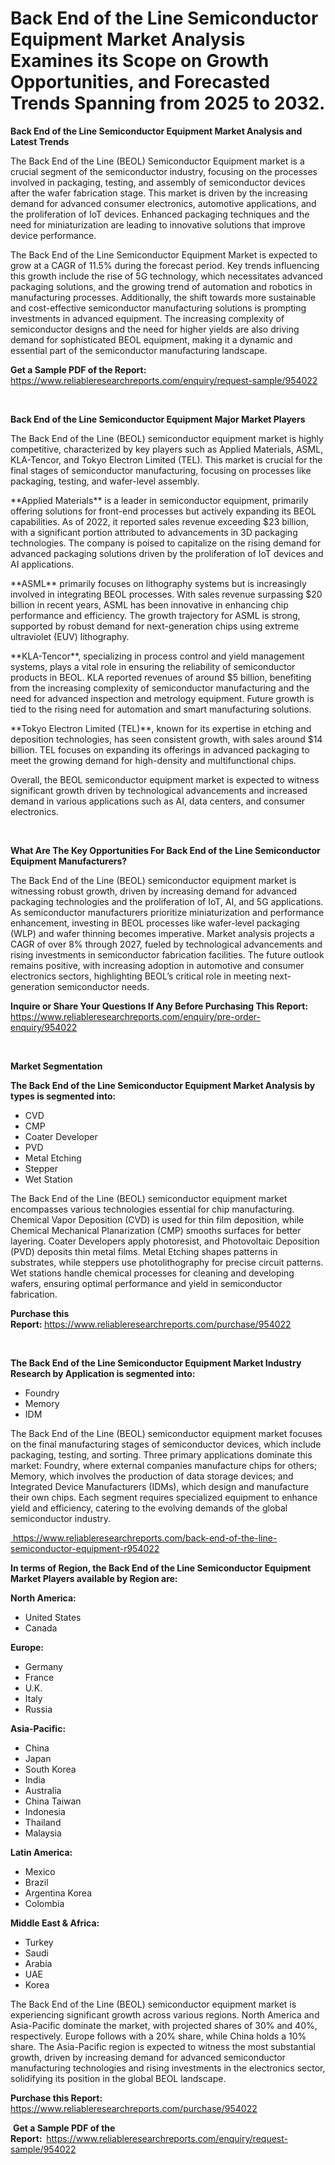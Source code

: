 <p><h1>Back End of the Line Semiconductor Equipment Market Analysis Examines its Scope on Growth Opportunities, and Forecasted Trends Spanning from 2025 to 2032.</h1></p><p><strong>Back End of the Line Semiconductor Equipment Market Analysis and Latest Trends</strong></p>
<p><p>The Back End of the Line (BEOL) Semiconductor Equipment market is a crucial segment of the semiconductor industry, focusing on the processes involved in packaging, testing, and assembly of semiconductor devices after the wafer fabrication stage. This market is driven by the increasing demand for advanced consumer electronics, automotive applications, and the proliferation of IoT devices. Enhanced packaging techniques and the need for miniaturization are leading to innovative solutions that improve device performance.</p><p>The Back End of the Line Semiconductor Equipment Market is expected to grow at a CAGR of 11.5% during the forecast period. Key trends influencing this growth include the rise of 5G technology, which necessitates advanced packaging solutions, and the growing trend of automation and robotics in manufacturing processes. Additionally, the shift towards more sustainable and cost-effective semiconductor manufacturing solutions is prompting investments in advanced equipment. The increasing complexity of semiconductor designs and the need for higher yields are also driving demand for sophisticated BEOL equipment, making it a dynamic and essential part of the semiconductor manufacturing landscape.</p></p>
<p><strong>Get a Sample PDF of the Report:&nbsp;</strong> <a href="https://www.reliableresearchreports.com/enquiry/request-sample/954022?utm_campaign=2201&utm_medium=2&utm_source=Github&utm_content=ia&utm_term=18042025&utm_id=back-end-of-the-line-semiconductor-equipment">https://www.reliableresearchreports.com/enquiry/request-sample/954022</a></p>
<p>&nbsp;</p>
<p><strong>Back End of the Line Semiconductor Equipment Major Market Players</strong></p>
<p><p>The Back End of the Line (BEOL) semiconductor equipment market is highly competitive, characterized by key players such as Applied Materials, ASML, KLA-Tencor, and Tokyo Electron Limited (TEL). This market is crucial for the final stages of semiconductor manufacturing, focusing on processes like packaging, testing, and wafer-level assembly.</p><p>**Applied Materials** is a leader in semiconductor equipment, primarily offering solutions for front-end processes but actively expanding its BEOL capabilities. As of 2022, it reported sales revenue exceeding $23 billion, with a significant portion attributed to advancements in 3D packaging technologies. The company is poised to capitalize on the rising demand for advanced packaging solutions driven by the proliferation of IoT devices and AI applications.</p><p>**ASML** primarily focuses on lithography systems but is increasingly involved in integrating BEOL processes. With sales revenue surpassing $20 billion in recent years, ASML has been innovative in enhancing chip performance and efficiency. The growth trajectory for ASML is strong, supported by robust demand for next-generation chips using extreme ultraviolet (EUV) lithography.</p><p>**KLA-Tencor**, specializing in process control and yield management systems, plays a vital role in ensuring the reliability of semiconductor products in BEOL. KLA reported revenues of around $5 billion, benefiting from the increasing complexity of semiconductor manufacturing and the need for advanced inspection and metrology equipment. Future growth is tied to the rising need for automation and smart manufacturing solutions.</p><p>**Tokyo Electron Limited (TEL)**, known for its expertise in etching and deposition technologies, has seen consistent growth, with sales around $14 billion. TEL focuses on expanding its offerings in advanced packaging to meet the growing demand for high-density and multifunctional chips.</p><p>Overall, the BEOL semiconductor equipment market is expected to witness significant growth driven by technological advancements and increased demand in various applications such as AI, data centers, and consumer electronics.</p></p>
<p>&nbsp;</p>
<p><strong>What Are The Key Opportunities For Back End of the Line Semiconductor Equipment Manufacturers?</strong></p>
<p><p>The Back End of the Line (BEOL) semiconductor equipment market is witnessing robust growth, driven by increasing demand for advanced packaging technologies and the proliferation of IoT, AI, and 5G applications. As semiconductor manufacturers prioritize miniaturization and performance enhancement, investing in BEOL processes like wafer-level packaging (WLP) and wafer thinning becomes imperative. Market analysis projects a CAGR of over 8% through 2027, fueled by technological advancements and rising investments in semiconductor fabrication facilities. The future outlook remains positive, with increasing adoption in automotive and consumer electronics sectors, highlighting BEOL’s critical role in meeting next-generation semiconductor needs.</p></p>
<p><strong>Inquire or Share Your Questions If Any Before Purchasing This Report:</strong> <a href="https://www.reliableresearchreports.com/enquiry/pre-order-enquiry/954022?utm_campaign=2201&utm_medium=2&utm_source=Github&utm_content=ia&utm_term=18042025&utm_id=back-end-of-the-line-semiconductor-equipment">https://www.reliableresearchreports.com/enquiry/pre-order-enquiry/954022</a></p>
<p>&nbsp;</p>
<p><strong>Market Segmentation</strong></p>
<p><strong>The Back End of the Line Semiconductor Equipment Market Analysis by types is segmented into:</strong></p>
<p><ul><li>CVD</li><li>CMP</li><li>Coater Developer</li><li>PVD</li><li>Metal Etching</li><li>Stepper</li><li>Wet Station</li></ul></p>
<p><p>The Back End of the Line (BEOL) semiconductor equipment market encompasses various technologies essential for chip manufacturing. Chemical Vapor Deposition (CVD) is used for thin film deposition, while Chemical Mechanical Planarization (CMP) smooths surfaces for better layering. Coater Developers apply photoresist, and Photovoltaic Deposition (PVD) deposits thin metal films. Metal Etching shapes patterns in substrates, while steppers use photolithography for precise circuit patterns. Wet stations handle chemical processes for cleaning and developing wafers, ensuring optimal performance and yield in semiconductor fabrication.</p></p>
<p><strong>Purchase this Report:&nbsp;</strong><a href="https://www.reliableresearchreports.com/purchase/954022?utm_campaign=2201&utm_medium=2&utm_source=Github&utm_content=ia&utm_term=18042025&utm_id=back-end-of-the-line-semiconductor-equipment">https://www.reliableresearchreports.com/purchase/954022</a></p>
<p>&nbsp;</p>
<p><strong>The Back End of the Line Semiconductor Equipment Market Industry Research by Application is segmented into:</strong></p>
<p><ul><li>Foundry</li><li>Memory</li><li>IDM</li></ul></p>
<p><p>The Back End of the Line (BEOL) semiconductor equipment market focuses on the final manufacturing stages of semiconductor devices, which include packaging, testing, and sorting. Three primary applications dominate this market: Foundry, where external companies manufacture chips for others; Memory, which involves the production of data storage devices; and Integrated Device Manufacturers (IDMs), which design and manufacture their own chips. Each segment requires specialized equipment to enhance yield and efficiency, catering to the evolving demands of the global semiconductor industry.</p></p>
<p><a href="https://www.reliableresearchreports.com/back-end-of-the-line-semiconductor-equipment-r954022?utm_campaign=2201&utm_medium=2&utm_source=Github&utm_content=ia&utm_term=18042025&utm_id=back-end-of-the-line-semiconductor-equipment">&nbsp;https://www.reliableresearchreports.com/back-end-of-the-line-semiconductor-equipment-r954022</a></p>
<p><strong>In terms of Region, the Back End of the Line Semiconductor Equipment Market Players available by Region are:</strong></p>
<p>
    <p> <strong> North America: </strong>
        <ul>
            <li>United States</li>
            <li>Canada</li>
        </ul>
        </p> 
    <p> <strong> Europe: </strong>
        <ul>
            <li>Germany</li>
            <li>France</li>
            <li>U.K.</li>
            <li>Italy</li>
            <li>Russia</li>
        </ul>
        </p> 
    <p> <strong> Asia-Pacific: </strong>
        <ul>
            <li>China</li>
            <li>Japan</li>
            <li>South Korea</li>
            <li>India</li>
            <li>Australia</li>
            <li>China Taiwan</li>
            <li>Indonesia</li>
            <li>Thailand</li>
            <li>Malaysia</li>
        </ul>
        </p> 
    <p> <strong> Latin America: </strong>
        <ul>
            <li>Mexico</li>
            <li>Brazil</li>
            <li>Argentina Korea</li>
            <li>Colombia</li>
        </ul>
        </p> 
    <p> <strong> Middle East & Africa: </strong>
        <ul>
            <li>Turkey</li>
            <li>Saudi</li>
            <li>Arabia</li>
            <li>UAE</li>
            <li>Korea</li>
        </ul>
    </p>
    </p>
<p><p>The Back End of the Line (BEOL) semiconductor equipment market is experiencing significant growth across various regions. North America and Asia-Pacific dominate the market, with projected shares of 30% and 40%, respectively. Europe follows with a 20% share, while China holds a 10% share. The Asia-Pacific region is expected to witness the most substantial growth, driven by increasing demand for advanced semiconductor manufacturing technologies and rising investments in the electronics sector, solidifying its position in the global BEOL landscape.</p></p>
<p><strong>Purchase this Report: </strong><a href="https://www.reliableresearchreports.com/purchase/954022?utm_campaign=2201&utm_medium=2&utm_source=Github&utm_content=ia&utm_term=18042025&utm_id=back-end-of-the-line-semiconductor-equipment">https://www.reliableresearchreports.com/purchase/954022</a></p>
<p>&nbsp;<strong>Get a Sample PDF of the Report:&nbsp;&nbsp;</strong><a href="https://www.reliableresearchreports.com/enquiry/request-sample/954022?utm_campaign=2201&utm_medium=2&utm_source=Github&utm_content=ia&utm_term=18042025&utm_id=back-end-of-the-line-semiconductor-equipment">https://www.reliableresearchreports.com/enquiry/request-sample/954022</a></p>
<p><strong></strong></p>
<p><p></p><p></p><p></p></p>
